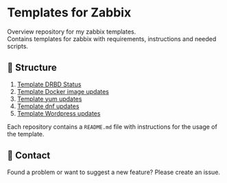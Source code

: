 # Templates for Zabbix
Overview repository for my zabbix templates.  
Contains templates for zabbix with requirements, instructions and needed scripts.

## 📁 Structure
1. [Template DRBD Status](https://github.com/emodii/zabbix-templates/tree/main/Template%20DRBD)
3. [Template Docker image updates](https://github.com/thetorminal/zabbix-docker-image-updates)
4. [Template yum updates](https://github.com/emodii/zabbix-templates/tree/main/Template%20yum%20updates)
5. [Template dnf updates](https://github.com/emodii/zabbix-templates/tree/main/Template%20dnf%20updates)
6. [Template Wordpress updates](https://github.com/thetorminal/Zabbix-Wordpress-updates)

Each repository contains a `README.md` file with instructions for the usage of the template.  

## 💬 Contact
Found a problem or want to suggest a new feature? Please create an issue.
